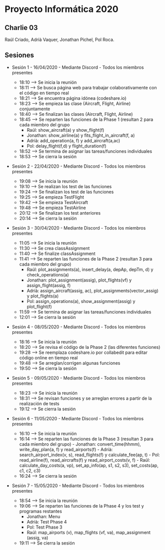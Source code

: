 # Proyecto Informática 2020

## Charlie 03
Raúl Criado, Adrià Vaquer, Jonathan Pichel, Pol Roca.

## Sesiones
 * Sesión 1 - 16/04/2020 - Mediante Discord - Todos los miembros presentes
	- 18:10 --> Se inicia la reunión 
	- 18:11 --> Se busca página web para trabajar colaborativamente con el código en tiempo real
	- 18:21 --> Se encuentra página idónea (codeshare.io)
	- 18:23 --> Se empieza las clase (Aircraft, Flight, Airline) conjuntamente
	- 18:40 --> Se finalizan las clases (Aircraft, Flight, Airline)
	- 18:45 --> Se reparten las funciones de la Phase 1 (resultan 2 para cada miembro del grupo
		- Raúl: show_aircraft(a) y show_flight(f)
		- Jonathan: show_airline(a) y fits_flight_in_aircraft(f, a)
		- Adrià: add_operation(a, f) y add_aircraft(a,ac)
		- Pol: delay_flight(f,d) y flight_duration(f)
	- 18:52 --> Se termina de asignar las tareas/funciones individuales
	- 18:53 --> Se cierra la sesión

 * Sesión 2 - 22/04/2020 - Mediante Discord - Todos los miembros presentes
	- 19:08 --> Se inicia la reunión
	- 19:10 --> Se realizan los test de las funciones
	- 19:24 --> Se finalizan los test de las funciones
	- 19:25 --> Se empieza TestFlight
	- 19:42 --> Se empieza TestAircraft
	- 19:48 --> Se empieza TestAirline
	- 20:12 --> Se finalizan los test anteriores
	- 20:14 --> Se cierra la sesión

 * Sesión 3 - 30/04/2020 - Mediante Discord - Todos los miembros presentes
	- 11:05 --> Se inicia la reunión
	- 11:30 --> Se crea classAssignment
	- 11:40 --> Se finalize classAssignment
	- 11:41 --> Se reparten las funciones de la Phase 2 (resultan 3 para cada miembro del grupo)
		- Raúl: plot_assignments(a), insert_delay(a, depAp, depTm, d) y check_operations(a)
		- Jonathan: plot_assignment(assig), plot_flights(vf) y assign_flight(assig, f)
		- Adrià: assign_aircraft(assig, ac), plot_assignments(vector_assig) y plot_flights(a)
		- Pol: assign_operations(a), show_assignment(assig) y plot_flight(f)
	- 11:59 --> Se termina de asignar las tareas/funciones individuales
	- 12:01 --> Se cierra la sesión

 * Sesión 4 - 08/05/2020 - Mediante Discord - Todos los miembros presentes
	- 18:16 --> Se inicia la reunión 
	- 18:20 --> Se revisa el código de la Phase 2 (las diferentes funciones)
	- 19:28 --> Se reemplaza codeshare.io por collabedit para editar código online en tiempo real
	- 19:48 --> Se arreglan/corrigen algunas funciones
	- 19:50 --> Se cierra la sesión

 * Sesión 5 - 09/05/2020 - Mediante Discord - Todos los miembros presentes
	- 18:23 --> Se inicia la reunión
	- 18:31 --> Se revisan funciones y se arreglan errores a partir de la realización de tests
	- 19:12 --> Se cierra la sesión

 * Sesión 6 - 11/05/2020 - Mediante Discord - Todos los miembros presentes
	- 16:10 --> Se inicia la reunión
	- 16:14 --> Se reparten las funciones de la Phase 3 (resultan 3 para cada miembro del grupo)
       		- Jonathan: convert_time(hhmm), write_day_plan(a, f) y read_airports(f)
        	- Adrià: search_airport_index(v, s), read_flights(f) y calculate_fee(ap, t)
        	- Pol: read_airline(f), read_aircrafts(f) y read_airport_costs(v, f)
        	- Raúl: calculate_day_costs(a, vp), set_ap_info(ap, s1, s2, s3), set_costs(ap, c1, c2, c3)
	- 16:24 --> Se cierra la sesión

* Sesión 7 - 15/05/2020 - Mediante Discord - Todos los miembros presentes
	- 18:54 --> Se inicia la reunión
	- 19:06 --> Se reparten las funciones de la Phase 4 y los test y programas restantes
		- Jonathan: Menu
		- Adrià: Test Phase 4
		- Pol: Test Phase 3
		- Raúl: map_airports (v), map_flights (vf, va), map_assignment (assig, va)
	- 19:11 --> Se cierra la sesión